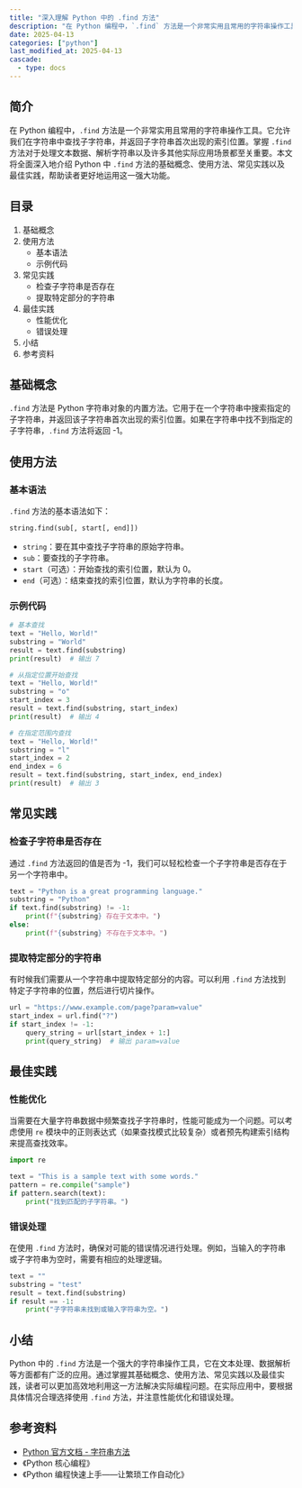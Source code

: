 ```yaml
---
title: "深入理解 Python 中的 .find 方法"
description: "在 Python 编程中，`.find` 方法是一个非常实用且常用的字符串操作工具。它允许我们在字符串中查找子字符串，并返回子字符串首次出现的索引位置。掌握 `.find` 方法对于处理文本数据、解析字符串以及许多其他实际应用场景都至关重要。本文将全面深入地介绍 Python 中 `.find` 方法的基础概念、使用方法、常见实践以及最佳实践，帮助读者更好地运用这一强大功能。"
date: 2025-04-13
categories: ["python"]
last_modified_at: 2025-04-13
cascade:
  - type: docs
---
```



## 简介
在 Python 编程中，`.find` 方法是一个非常实用且常用的字符串操作工具。它允许我们在字符串中查找子字符串，并返回子字符串首次出现的索引位置。掌握 `.find` 方法对于处理文本数据、解析字符串以及许多其他实际应用场景都至关重要。本文将全面深入地介绍 Python 中 `.find` 方法的基础概念、使用方法、常见实践以及最佳实践，帮助读者更好地运用这一强大功能。

<!-- more -->
## 目录
1. 基础概念
2. 使用方法
    - 基本语法
    - 示例代码
3. 常见实践
    - 检查子字符串是否存在
    - 提取特定部分的字符串
4. 最佳实践
    - 性能优化
    - 错误处理
5. 小结
6. 参考资料

## 基础概念
`.find` 方法是 Python 字符串对象的内置方法。它用于在一个字符串中搜索指定的子字符串，并返回该子字符串首次出现的索引位置。如果在字符串中找不到指定的子字符串，`.find` 方法将返回 -1。

## 使用方法
### 基本语法
`.find` 方法的基本语法如下：
```python
string.find(sub[, start[, end]])
```
- `string`：要在其中查找子字符串的原始字符串。
- `sub`：要查找的子字符串。
- `start`（可选）：开始查找的索引位置，默认为 0。
- `end`（可选）：结束查找的索引位置，默认为字符串的长度。

### 示例代码
```python
# 基本查找
text = "Hello, World!"
substring = "World"
result = text.find(substring)
print(result)  # 输出 7

# 从指定位置开始查找
text = "Hello, World!"
substring = "o"
start_index = 3
result = text.find(substring, start_index)
print(result)  # 输出 4

# 在指定范围内查找
text = "Hello, World!"
substring = "l"
start_index = 2
end_index = 6
result = text.find(substring, start_index, end_index)
print(result)  # 输出 3
```

## 常见实践
### 检查子字符串是否存在
通过 `.find` 方法返回的值是否为 -1，我们可以轻松检查一个子字符串是否存在于另一个字符串中。
```python
text = "Python is a great programming language."
substring = "Python"
if text.find(substring) != -1:
    print(f"{substring} 存在于文本中。")
else:
    print(f"{substring} 不存在于文本中。")
```

### 提取特定部分的字符串
有时候我们需要从一个字符串中提取特定部分的内容。可以利用 `.find` 方法找到特定子字符串的位置，然后进行切片操作。
```python
url = "https://www.example.com/page?param=value"
start_index = url.find("?")
if start_index != -1:
    query_string = url[start_index + 1:]
    print(query_string)  # 输出 param=value
```

## 最佳实践
### 性能优化
当需要在大量字符串数据中频繁查找子字符串时，性能可能成为一个问题。可以考虑使用 `re` 模块中的正则表达式（如果查找模式比较复杂）或者预先构建索引结构来提高查找效率。
```python
import re

text = "This is a sample text with some words."
pattern = re.compile("sample")
if pattern.search(text):
    print("找到匹配的子字符串。")
```

### 错误处理
在使用 `.find` 方法时，确保对可能的错误情况进行处理。例如，当输入的字符串或子字符串为空时，需要有相应的处理逻辑。
```python
text = ""
substring = "test"
result = text.find(substring)
if result == -1:
    print("子字符串未找到或输入字符串为空。")
```

## 小结
Python 中的 `.find` 方法是一个强大的字符串操作工具，它在文本处理、数据解析等方面都有广泛的应用。通过掌握其基础概念、使用方法、常见实践以及最佳实践，读者可以更加高效地利用这一方法解决实际编程问题。在实际应用中，要根据具体情况合理选择使用 `.find` 方法，并注意性能优化和错误处理。

## 参考资料
- [Python 官方文档 - 字符串方法](https://docs.python.org/3/library/stdtypes.html#string-methods)
- 《Python 核心编程》
- 《Python 编程快速上手——让繁琐工作自动化》